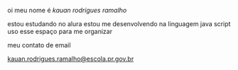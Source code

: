 oi meu nome é *kauan rodrigues ramalho*

estou estudando no alura
estou me desenvolvendo na linguagem java script
uso esse espaço para me organizar


meu contato de email

kauan.rodrigues.ramalho@escola.pr.gov.br

